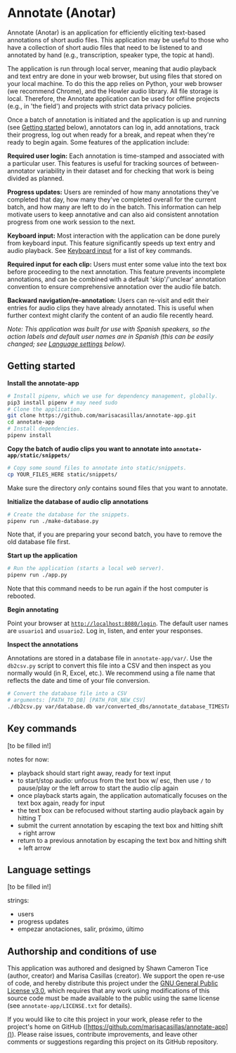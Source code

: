# Annotate (Anotar)

Annotate (Anotar) is an application for efficiently eliciting text-based annotations of short audio files. This application may be useful to those who have a collection of short audio files that need to be listened to and annotated by hand (e.g., transcription, speaker type, the topic at hand).

The application is run through local server, meaning that audio playback and text entry are done in your web browser, but using files that stored on your local machine. To do this the app relies on Python, your web browser (we recommend Chrome), and the Howler audio library. All file storage is local. Therefore, the Annotate application can be used for offline projects (e.g., in 'the field') and projects with strict data privacy policies.

Once a batch of annotation is initiated and the application is up and running (see [Getting started](#markdown-header-getting-started) below), annotators can log in, add annotations, track their progress, log out when ready for a break, and repeat when they're ready to begin again. Some features of the application include:

**Required user login:** Each annotation is time-stamped and associated with a particular user. This features is useful for tracking sources of between-annotator variability in their dataset and for checking that work is being divided as planned.

**Progress updates:** Users are reminded of how many annotations they've completed that day, how many they've completed overall for the current batch, and how many are left to do in the batch. This information can help motivate users to keep annotative and can also aid consistent annotation progress from one work session to the next.

**Keyboard input:** Most interaction with the application can be done purely from keyboard input. This feature significantly speeds up text entry and audio playback. See [Keyboard input](#markdown-header-keyboard-input) for a list of key commands.

**Required input for each clip:** Users must enter some value into the text box before proceeding to the next annotation. This feature prevents incomplete annotations, and can be combined with a default 'skip'/'unclear' annotation convention to ensure comprehensive annotation over the audio file batch.

**Backward navigation/re-annotation:** Users can re-visit and edit their entries for audio clips they have already annotated. This is useful when further context might clarify the content of an audio file recently heard.

_Note: This application was built for use with Spanish speakers, so the action labels and default user names are in Spanish (this can be easily changed; see [Language settings](#markdown-header-language-settings) below)._

## Getting started

**Install the annotate-app**

```sh
# Install pipenv, which we use for dependency management, globally.
pip3 install pipenv # may need sudo
# Clone the application.
git clone https://github.com/marisacasillas/annotate-app.git
cd annotate-app
# Install dependencies.
pipenv install
```

**Copy the batch of audio clips you want to annotate into `annotate-app/static/snippets/`**

```sh
# Copy some sound files to annotate into static/snippets.
cp YOUR_FILES_HERE static/snippets/
```
Make sure the directory _only_ contains sound files that you want to annotate.

**Initialize the database of audio clip annotations**

```sh
# Create the database for the snippets.
pipenv run ./make-database.py
```
Note that, if you are preparing your second batch, you have to remove the old database file first.

**Start up the application**

```sh
# Run the application (starts a local web server).
pipenv run ./app.py
```
Note that this command needs to be run again if the host computer is rebooted.

**Begin annotating**

Point your browser at [`http://localhost:8080/login`](). The default user names are `usuario1` and `usuario2`. Log in, listen, and enter your responses.

**Inspect the annotations**

Annotations are stored in a database file in `annotate-app/var/`. Use the `db2csv.py` script to convert this file into a CSV and then inspect as you normally would (in R, Excel, etc.). We recommend using a file name that reflects the date and time of your file conversion.

```sh
# Convert the database file into a CSV
# arguments: [PATH_TO_DB] [PATH_FOR_NEW_CSV]
./db2csv.py var/database.db var/converted_dbs/annotate_database_TIMESTAMP.csv

```

## Key commands
[to be filled in!]

notes for now:

- playback should start right away, ready for text input
- to start/stop audio: unfocus from the text box w/ esc, then use `/` to pause/play or the left arrow to start the audio clip again
- once playback starts again, the application automatically focuses on the text box again, ready for input
- the text box can be refocused without starting audio playback again by hitting T
- submit the current annotation by escaping the text box and hitting shift + right arrow
- return to a previous annotation by escaping the text box and hitting shift + left arrow

## Language settings
[to be filled in!]

strings:

- users
- progress updates
- empezar anotaciones, salir, próximo, último


## Authorship and conditions of use
This application was authored and designed by Shawn Cameron Tice (author, creator) and Marisa Casillas (creator). We support the open re-use of code, and hereby distribute this project under the [GNU General Public License v3.0](https://choosealicense.com/licenses/gpl-3.0/), which requires that any work using modifications of this source code must be made available to the public using the same license (see `annotate-app/LICENSE.txt` for details).

If you would like to cite this project in your work, please refer to the project's home on GitHub ([https://github.com/marisacasillas/annotate-app]()). Please raise issues, contribute improvements, and leave other comments or suggestions regarding this project on its GitHub repository.
